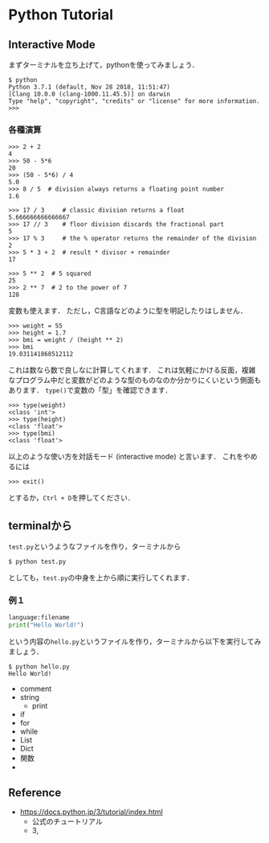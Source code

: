 # Python Tutorial

## Interactive Mode
まずターミナルを立ち上げて，pythonを使ってみましょう．
```
$ python
Python 3.7.1 (default, Nov 28 2018, 11:51:47)
[Clang 10.0.0 (clang-1000.11.45.5)] on darwin
Type "help", "copyright", "credits" or "license" for more information.
>>>
```

### 各種演算
```
>>> 2 + 2
4
>>> 50 - 5*6
20
>>> (50 - 5*6) / 4
5.0
>>> 8 / 5  # division always returns a floating point number
1.6
```

```
>>> 17 / 3     # classic division returns a float
5.666666666666667
>>> 17 // 3    # floor division discards the fractional part
5
>>> 17 % 3     # the % operator returns the remainder of the division
2
>>> 5 * 3 + 2  # result * divisor + remainder
17
```

```
>>> 5 ** 2  # 5 squared
25
>>> 2 ** 7  # 2 to the power of 7
128
```

変数も使えます．
ただし，C言語などのように型を明記したりはしません．
```
>>> weight = 55
>>> height = 1.7
>>> bmi = weight / (height ** 2)
>>> bmi
19.031141868512112
```
これは数なら数で良しなに計算してくれます．
これは気軽にかける反面，複雑なプログラム中だと変数がどのような型のものなのか分かりにくいという側面もあります．
`type()`で変数の「型」を確認できます．
```
>>> type(weight)
<class 'int'>
>>> type(height)
<class 'float'>
>>> type(bmi)
<class 'float'>
```


以上のような使い方を対話モード (interactive mode) と言います．
これをやめるには
```
>>> exit()
```
とするか，`Ctrl + D`を押してください．



## terminalから
`test.py`というようなファイルを作り，ターミナルから
```
$ python test.py
```
としても，`test.py`の中身を上から順に実行してくれます．

### 例１
```hello.py
language:filename
print("Hello World!")
```
という内容の`hello.py`というファイルを作り，ターミナルから以下を実行してみましょう．
```
$ python hello.py
Hello World!
```


- comment
- string
    - print
- if
- for
- while
- List
- Dict
- 関数
-

## Reference
* https://docs.python.jp/3/tutorial/index.html
    - 公式のチュートリアル
    - 3,
